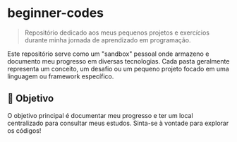 # beginner-codes

> Repositório dedicado aos meus pequenos projetos e exercícios durante minha jornada de aprendizado em programação.

Este repositório serve como um "sandbox" pessoal onde armazeno e documento meu progresso em diversas tecnologias. Cada pasta geralmente representa um conceito, um desafio ou um pequeno projeto focado em uma linguagem ou framework específico.

## 🎯 Objetivo

O objetivo principal é documentar meu progresso e ter um local centralizado para consultar meus estudos. Sinta-se à vontade para explorar os códigos!